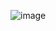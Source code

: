 ![image](https://user-images.githubusercontent.com/60114072/205196158-1bfe545b-f7fe-4779-bf7d-f07934453117.png)
